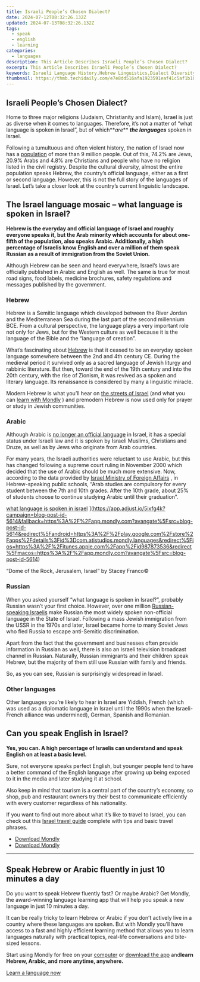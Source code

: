```yaml
---
title: Israeli People’s Chosen Dialect?
date: 2024-07-12T08:32:26.132Z
updated: 2024-07-13T08:32:26.132Z
tags:
  - speak
  - english
  - learning
categories:
  - languages
description: This Article Describes Israeli People’s Chosen Dialect?
excerpt: This Article Describes Israeli People’s Chosen Dialect?
keywords: Israeli Language History,Hebrew Linguistics,Dialect Diversity in Israel,Israeli Linguistic Identity,Language Evolution in Israel,Regional Dialects of Israel,Israeli Vernacular Language
thumbnail: https://thmb.techidaily.com/e7e8dd516afa1923591eaf41c5af1b183e6c455af91f00d4dbb04a5e5e72a795.jpg
---
```


## Israeli People’s Chosen Dialect?

 Home to three major religions (Judaism, Christianity and Islam), Israel is just as diverse when it comes to languages. Therefore, it’s not a matter of “what language is spoken in Israel”, but of which**_are_** **_the languages_** spoken in Israel.



 Following a tumultuous and often violent history, the nation of Israel now has a [population](https://en.wikipedia.org/wiki/Israel#Demographics) of more than 9 million people. Out of this, 74.2% are Jews, 20.9% Arabs and 4.8% are Christians and people who have no religion listed in the civil registry. Despite the cultural diversity, almost the entire population speaks Hebrew, the country’s official language, either as a first or second language. However, this is not the full story of the languages of Israel. Let’s take a closer look at the country’s current linguistic landscape.

## The Israel language mosaic – what language is spoken in Israel?

 **Hebrew is the everyday and official language of Israel and roughly everyone speaks it, but the Arab minority which accounts for about one-fifth of the population, also speaks Arabic. Additionally, a high percentage of Israelis know English and over a million of them speak Russian as a result of immigration from the Soviet Union.**

 Although Hebrew can be seen and heard everywhere, Israel’s laws are officially published in Arabic and English as well. The same is true for most road signs, food labels, medicine brochures, safety regulations and messages published by the government.

### Hebrew

 Hebrew is a Semitic language which developed between the River Jordan and the Mediterranean Sea during the last part of the second millennium BCE. From a cultural perspective, the language plays a very important role not only for Jews, but for the Western culture as well because it is the language of the Bible and the “language of creation”.

 What’s fascinating about [Hebrew](https://books.google.ro/books?id=EZCgpaTgLm0C&pg=PA1&redir%5Fesc=y#v=onepage&q&f=false) is that it ceased to be an everyday spoken language somewhere between the 2nd and 4th century CE. During the medieval period it survived only as a sacred language of Jewish liturgy and rabbinic literature. But then, toward the end of the 19th century and into the 20th century, with the rise of Zionism, it was revived as a spoken and literary language. Its renaissance is considered by many a linguistic miracle.

 Modern Hebrew is what you’ll hear on [the streets of Israel](https://link.springer.com/referenceworkentry/10.1007%2F978-3-030-02438-3%5F125) (and what you can [learn with Mondly](https://app.adjust.io/5ixfg4k?campaign=blog-post-id-5614&fallback=https%3A%2F%2Fapp.mondly.com?avangate%5Fsrc=blog-post-id-5614?mother%5Flang=en%5Fus?target%5Flang=he&redirect%5Fandroid=https%3A%2F%2Fplay.google.com%2Fstore%2Fapps%2Fdetails%3Fid%3Dcom.atistudios.mondly.languages&redirect%5Fios=https%3A%2F%2Fitunes.apple.com%2Fapp%2Fid987873536&redirect%5Fmacos=https%3A%2F%2Fapp.mondly.com?avangate%5Fsrc=blog-post-id-5614?mother%5Flang=en%5Fus?target%5Flang=he) ) and premodern Hebrew is now used only for prayer or study in Jewish communities.

### Arabic

 Although Arabic is [no longer an official language](https://www.csmonitor.com/World/Middle-East/2018/0917/Why-Arabic-is-flowering-in-Israel-even-as-it-s-officially-demoted) in Israel, it has a special status under Israeli law and it is spoken by Israeli Muslims, Christians and Druze, as well as by Jews who originate from Arab countries.

 For many years, the Israeli authorities were reluctant to use Arabic, but this has changed following a supreme court ruling in November 2000 which decided that the use of Arabic should be much more extensive. Now, according to the data provided by [Israel Ministry of Foreign Affairs](https://mfa.gov.il/MFA/IsraelExperience/Culture/Pages/Arabic-in-Israel--an-official-language-and-a-cultural-bridge-18-December-2016.aspx#:~:text=of%20the%20population.-,Arabic%20is%20used%20daily%20by%20Israeli%20Muslims%2C%20Christians%20and%20Druze,State%20of%20Israel%2C%20alongside%20Hebrew.) , in Hebrew-speaking public schools, “Arab studies are compulsory for every student between the 7th and 10th grades. After the 10th grade, about 25% of students choose to continue studying Arabic until their graduation”.

[what language is spoken in israel](https://edge.mondly.com/blog/wp-content/uploads/2021/02/what-language-is-spoken-in-israel-960x640.jpg "What Language Is Spoken In Israel? 3") ](https://app.adjust.io/5ixfg4k?campaign=blog-post-id-5614&fallback=https%3A%2F%2Fapp.mondly.com?avangate%5Fsrc=blog-post-id-5614&redirect%5Fandroid=https%3A%2F%2Fplay.google.com%2Fstore%2Fapps%2Fdetails%3Fid%3Dcom.atistudios.mondly.languages&redirect%5Fios=https%3A%2F%2Fitunes.apple.com%2Fapp%2Fid987873536&redirect%5Fmacos=https%3A%2F%2Fapp.mondly.com?avangate%5Fsrc=blog-post-id-5614)

 “Dome of the Rock, Jerusalem, Israel” by Stacey Franco©

### Russian

 When you asked yourself “what language is spoken in Israel?”, probably Russian wasn’t your first choice. However, over one million [Russian-speaking Israelis](https://en.wikipedia.org/wiki/Languages%5Fof%5FIsrael) make Russian the most widely spoken non-official language in the State of Israel. Following a mass Jewish immigration from the USSR in the 1970s and later, Israel became home to many Soviet Jews who fled Russia to escape anti-Semitic discrimination.

 Apart from the fact that the government and businesses often provide information in Russian as well, there is also an Israeli television broadcast channel in Russian. Naturally, Russian immigrants and their children speak Hebrew, but the majority of them still use Russian with family and friends.

So, as you can see, Russian is surprisingly widespread in Israel.

### Other languages

 Other languages you’re likely to hear in Israel are Yiddish, French (which was used as a diplomatic language in Israel until the 1990s when the Israeli-French alliance was undermined), German, Spanish and Romanian.

## Can you speak English in Israel?

 **Yes, you can. A high percentage of Israelis can understand and speak English on at least a basic level.**

 Sure, not everyone speaks perfect English, but younger people tend to have a better command of the English language after growing up being exposed to it in the media and later studying it at school.

 Also keep in mind that tourism is a central part of the country’s economy, so shop, pub and restaurant owners try their best to communicate efficiently with every customer regardless of his nationality.

 If you want to find out more about what it’s like to travel to Israel, you can check out this [Israel travel guide](https://shop.mondly.com/affiliate.php?ACCOUNT=ATISTUDI&AFFILIATE=108875&PATH=https://www.mondly.com?AFFILIATE=108875) complete with tips and basic travel phrases.

* [Download Mondly](https://www.facebook.com/sharer/sharer.php?u=https%3A%2F%2Fwww.mondly.com%2Fblog%2Fwhat-language-is-spoken-in-israel%2F&t=What+Language+Is+Spoken+in+Israel%3F "Share on Facebook")
* [Download Mondly](https://shop.mondly.com/affiliate.php?ACCOUNT=ATISTUDI&AFFILIATE=108875&PATH=https://www.mondly.com?AFFILIATE=108875)

---

## Speak Hebrew or Arabic fluently in just 10 minutes a day

 Do you want to speak Hebrew fluently fast? Or maybe Arabic? Get Mondly, the award-winning language learning app that will help you speak a new language in just 10 minutes a day.

 It can be really tricky to learn Hebrew or Arabic if you don’t actively live in a country where these languages are spoken. But with Mondly you’ll have access to a fast and highly efficient learning method that allows you to learn languages naturally with practical topics, real-life conversations and bite-sized lessons.

 Start using Mondly for free on your [computer](https://app.adjust.io/5ixfg4k?campaign=blog-post-id-5614&fallback=https%3A%2F%2Fapp.mondly.com?avangate%5Fsrc=blog-post-id-5614&redirect%5Fandroid=https%3A%2F%2Fplay.google.com%2Fstore%2Fapps%2Fdetails%3Fid%3Dcom.atistudios.mondly.languages&redirect%5Fios=https%3A%2F%2Fitunes.apple.com%2Fapp%2Fid987873536&redirect%5Fmacos=https%3A%2F%2Fapp.mondly.com?avangate%5Fsrc=blog-post-id-5614) or [download the app](https://app.adjust.io/5ixfg4k?campaign=blog-post-id-5614&fallback=https%3A%2F%2Fapp.mondly.com?avangate%5Fsrc=blog-post-id-5614&redirect%5Fandroid=https%3A%2F%2Fplay.google.com%2Fstore%2Fapps%2Fdetails%3Fid%3Dcom.atistudios.mondly.languages&redirect%5Fios=https%3A%2F%2Fitunes.apple.com%2Fapp%2Fid987873536&redirect%5Fmacos=https%3A%2F%2Fapp.mondly.com?avangate%5Fsrc=blog-post-id-5614) and**learn Hebrew, Arabic, and more anytime, anywhere.**

[Learn a language now](https://adjt.mondly.com/5ixfg4k?campaign=blog-post-id-5614&fallback=https%3A%2F%2Fapp.mondly.com%3Futm%5Fmedium%3Dblog%5Fblog-post-id-5614%26utm%5Fsource%3Dblog-post-id-5614&redirect%5Fmacos=https%3A%2F%2Fapp.mondly.com%3Futm%5Fmedium%3Dblog%5Fblog-post-id-5614%26utm%5Fsource%3Dblog-post-id-5614&redirect%5Fandroid=https%3A%2F%2Fplay.google.com%2Fstore%2Fapps%2Fdetails%3Fid%3Dcom.atistudios.mondly.languages%3Futm%5Fmedium%3Dblog%5Fblog-post-id-5614%26utm%5Fsource%3Dblog-post-id-5614&redirect%5Fios=https%3A%2F%2Fapps.apple.com%2Fapp%2Fapple-store%2Fid987873536%3Fpt%3D78954800%26ct%3Dblog-post-id-5614%26mt%3D8 "Learn a language now")

<ins class="adsbygoogle"
     style="display:block"
     data-ad-format="autorelaxed"
     data-ad-client="ca-pub-7571918770474297"
     data-ad-slot="1223367746"></ins>



<ins class="adsbygoogle"
     style="display:block"
     data-ad-client="ca-pub-7571918770474297"
     data-ad-slot="8358498916"
     data-ad-format="auto"
     data-full-width-responsive="true"></ins>




